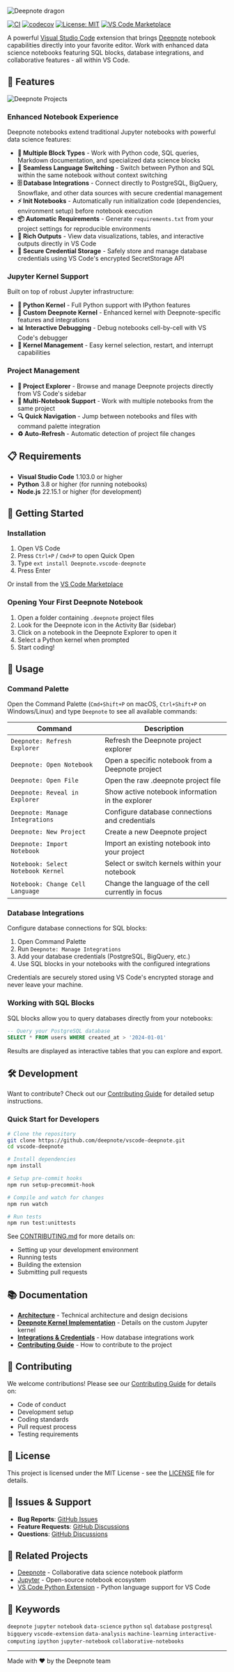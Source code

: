 ![Deepnote dragon](deepnote-dragon.png) <!--- This is just placeholder for deepnote + vscodde logo --->

[![CI](https://github.com/deepnote/vscode-deepnote/actions/workflows/ci.yml/badge.svg?branch=main)](https://github.com/deepnote/vscode-deepnote/actions/workflows/ci.yml)
[![codecov](https://codecov.io/gh/deepnote/vscode-deepnote/graph/badge.svg?token=NH066XG7JC)](https://codecov.io/gh/deepnote/vscode-deepnote)
[![License: MIT](https://img.shields.io/badge/License-MIT-yellow.svg)](https://opensource.org/licenses/MIT)
[![VS Code Marketplace](https://img.shields.io/badge/VS%20Code-Marketplace-blue)](https://marketplace.visualstudio.com/items?itemName=Deepnote.vscode-deepnote)

A powerful [Visual Studio Code](https://code.visualstudio.com/) extension that brings [Deepnote](https://deepnote.com/) notebook capabilities directly into your favorite editor. Work with enhanced data science notebooks featuring SQL blocks, database integrations, and collaborative features - all within VS Code.

## 🚀 Features

![Deepnote Projects](./images/deepnote-projects.png)

### Enhanced Notebook Experience

Deepnote notebooks extend traditional Jupyter notebooks with powerful data science features:

- **🔢 Multiple Block Types** - Work with Python code, SQL queries, Markdown documentation, and specialized data science blocks
- **🔄 Seamless Language Switching** - Switch between Python and SQL within the same notebook without context switching
- **🗄️ Database Integrations** - Connect directly to PostgreSQL, BigQuery, Snowflake, and other data sources with secure credential management
- **⚡ Init Notebooks** - Automatically run initialization code (dependencies, environment setup) before notebook execution
- **📦 Automatic Requirements** - Generate `requirements.txt` from your project settings for reproducible environments
- **🎨 Rich Outputs** - View data visualizations, tables, and interactive outputs directly in VS Code
- **🔐 Secure Credential Storage** - Safely store and manage database credentials using VS Code's encrypted SecretStorage API

### Jupyter Kernel Support

Built on top of robust Jupyter infrastructure:

- **🐍 Python Kernel** - Full Python support with IPython features
- **🔌 Custom Deepnote Kernel** - Enhanced kernel with Deepnote-specific features and integrations
- **📊 Interactive Debugging** - Debug notebooks cell-by-cell with VS Code's debugger
- **🔄 Kernel Management** - Easy kernel selection, restart, and interrupt capabilities

### Project Management

- **📁 Project Explorer** - Browse and manage Deepnote projects directly from VS Code's sidebar
- **📓 Multi-Notebook Support** - Work with multiple notebooks from the same project
- **🔍 Quick Navigation** - Jump between notebooks and files with command palette integration
- **♻️ Auto-Refresh** - Automatic detection of project file changes

## 📋 Requirements

- **Visual Studio Code** 1.103.0 or higher
- **Python** 3.8 or higher (for running notebooks)
- **Node.js** 22.15.1 or higher (for development)

## 🎯 Getting Started

### Installation

1. Open VS Code
2. Press `Ctrl+P` / `Cmd+P` to open Quick Open
3. Type `ext install Deepnote.vscode-deepnote`
4. Press Enter

Or install from the [VS Code Marketplace](https://marketplace.visualstudio.com/items?itemName=Deepnote.vscode-deepnote)

### Opening Your First Deepnote Notebook

1. Open a folder containing `.deepnote` project files
2. Look for the Deepnote icon in the Activity Bar (sidebar)
3. Click on a notebook in the Deepnote Explorer to open it
4. Select a Python kernel when prompted
5. Start coding!

## 📖 Usage

### Command Palette

Open the Command Palette (`Cmd+Shift+P` on macOS, `Ctrl+Shift+P` on Windows/Linux) and type `Deepnote` to see all available commands:

| Command                            | Description                                        |
| ---------------------------------- | -------------------------------------------------- |
| `Deepnote: Refresh Explorer`       | Refresh the Deepnote project explorer              |
| `Deepnote: Open Notebook`          | Open a specific notebook from a Deepnote project   |
| `Deepnote: Open File`              | Open the raw .deepnote project file                |
| `Deepnote: Reveal in Explorer`     | Show active notebook information in the explorer   |
| `Deepnote: Manage Integrations`    | Configure database connections and credentials     |
| `Deepnote: New Project`            | Create a new Deepnote project                      |
| `Deepnote: Import Notebook`        | Import an existing notebook into your project      |
| `Notebook: Select Notebook Kernel` | Select or switch kernels within your notebook      |
| `Notebook: Change Cell Language`   | Change the language of the cell currently in focus |

### Database Integrations

Configure database connections for SQL blocks:

1. Open Command Palette
2. Run `Deepnote: Manage Integrations`
3. Add your database credentials (PostgreSQL, BigQuery, etc.)
4. Use SQL blocks in your notebooks with the configured integrations

Credentials are securely stored using VS Code's encrypted storage and never leave your machine.

### Working with SQL Blocks

SQL blocks allow you to query databases directly from your notebooks:

```sql
-- Query your PostgreSQL database
SELECT * FROM users WHERE created_at > '2024-01-01'
```

Results are displayed as interactive tables that you can explore and export.

## 🛠️ Development

Want to contribute? Check out our [Contributing Guide](CONTRIBUTING.md) for detailed setup instructions.

### Quick Start for Developers

```bash
# Clone the repository
git clone https://github.com/deepnote/vscode-deepnote.git
cd vscode-deepnote

# Install dependencies
npm install

# Setup pre-commit hooks
npm run setup-precommit-hook

# Compile and watch for changes
npm run watch

# Run tests
npm run test:unittests
```

See [CONTRIBUTING.md](CONTRIBUTING.md) for more details on:
- Setting up your development environment
- Running tests
- Building the extension
- Submitting pull requests

## 📚 Documentation

- **[Architecture](architecture.md)** - Technical architecture and design decisions
- **[Deepnote Kernel Implementation](DEEPNOTE_KERNEL_IMPLEMENTATION.md)** - Details on the custom Jupyter kernel
- **[Integrations & Credentials](INTEGRATIONS_CREDENTIALS.md)** - How database integrations work
- **[Contributing Guide](CONTRIBUTING.md)** - How to contribute to the project

## 🤝 Contributing

We welcome contributions! Please see our [Contributing Guide](CONTRIBUTING.md) for details on:

- Code of conduct
- Development setup
- Coding standards
- Pull request process
- Testing requirements

## 📄 License

This project is licensed under the MIT License - see the [LICENSE](LICENSE) file for details.

## 🐛 Issues & Support

- **Bug Reports**: [GitHub Issues](https://github.com/deepnote/vscode-deepnote/issues)
- **Feature Requests**: [GitHub Discussions](https://github.com/deepnote/vscode-deepnote/discussions)
- **Questions**: [GitHub Discussions](https://github.com/deepnote/vscode-deepnote/discussions)

## 🔗 Related Projects

- [Deepnote](https://deepnote.com/) - Collaborative data science notebook platform
- [Jupyter](https://jupyter.org/) - Open-source notebook ecosystem
- [VS Code Python Extension](https://marketplace.visualstudio.com/items?itemName=ms-python.python) - Python language support for VS Code

## 🌟 Keywords

`deepnote` `jupyter` `notebook` `data-science` `python` `sql` `database` `postgresql` `bigquery` `vscode-extension` `data-analysis` `machine-learning` `interactive-computing` `ipython` `jupyter-notebook` `collaborative-notebooks`

---

Made with ❤️ by the Deepnote team
